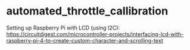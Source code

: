 # automated_throttle_callibration

Setting up Raspberry Pi with LCD (using I2C):
https://circuitdigest.com/microcontroller-projects/interfacing-lcd-with-raspberry-pi-4-to-create-custom-character-and-scrolling-text
